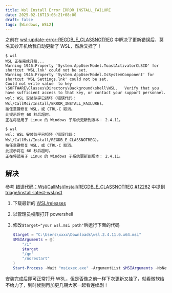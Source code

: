 ```yaml
---
title: Wsl Install Error ERROR_INSTALL_FAILURE
date: 2025-02-16T13:03:21+08:00
draft: false
tags: [Windows, WSL2]
---
```


之前在 [wsl-update-error-REGDB_E_CLASSNOTREG](../wsl-update-error-REGDB_E_CLASSNOTREG/index.md) 中解决了更新错误后，莫名其妙开机给我自动更新了 WSL，然后又挂了！

```console
$ wsl
WSL 正在完成升级...
Warning 1946.Property 'System.AppUserModel.ToastActivatorCLSID' for shortcut 'WSL.lnk' could not be set.
Warning 1946.Property 'System.AppUserModel.IsSystemComponent' for shortcut 'WSL Settings.lnk' could not be set.
Could not write value  to key \SOFTWARE\Classes\Directory\Background\shell\WSL.   Verify that you have sufficient access to that key, or contact your support personnel.
wsl: WSL 安装似乎已损坏 (错误代码： Wsl/CallMsi/Install/ERROR_INSTALL_FAILURE)。
按任意键修复 WSL，或 CTRL-C 取消。
此提示将在 60 秒后超时。
正在将适用于 Linux 的 Windows 子系统更新到版本： 2.4.11。

$ wsl
wsl: WSL 安装似乎已损坏 (错误代码： Wsl/CallMsi/Install/REGDB_E_CLASSNOTREG)。
按任意键修复 WSL，或 CTRL-C 取消。
此提示将在 60 秒后超时。
正在将适用于 Linux 的 Windows 子系统更新到版本： 2.4.11。
```

## 解决

参考 [错误代码：Wsl/CallMsi/Install/REGDB_E_CLASSNOTREG #12282](https://github.com/Microsoft/wsl/issues/12282) 中提到 [triage/install-latest-wsl.ps1](https://github.com/microsoft/WSL/blob/8c61f09e4d28995a3827f71e03332b5257e16418/triage/install-latest-wsl.ps1#L35-L42)

1. 下载最新的 [WSL/releases](https://github.com/microsoft/WSL/releases)
2. 以管理员权限打开 powershell
3. 修改`$target="your wsl.msi path"`后运行下面的代码

    ```powershell
    $target = "C:\Users\xxxx\Downloads\wsl.2.4.11.0.x64.msi"
    $MSIArguments = @(
        "/i"
        $target
        "/qn"
        "/norestart"
    )
    Start-Process -Wait "msiexec.exe" -ArgumentList $MSIArguments -NoNewWindow -PassThru
    ```

安装完成后即可正常打开 WSL，但是否像之前一样下次更新又挂了，就看微软给不给力了，到时候别再加更几期大家一起看连续剧！

